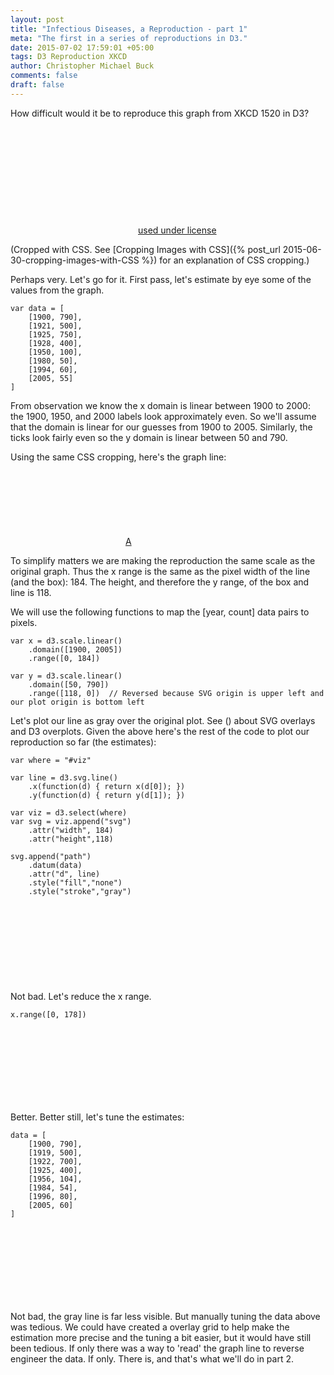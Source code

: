 ```yaml
---
layout: post
title: "Infectious Diseases, a Reproduction - part 1"
meta: "The first in a series of reproductions in D3."
date: 2015-07-02 17:59:01 +05:00
tags: D3 Reproduction XKCD
author: Christopher Michael Buck
comments: false
draft: false
---
```


How difficult would it be to reproduce this graph from XKCD 1520 in D3?

<a href="https://xkcd.com/1520/" 
style="display: inline-block;
height: 170px;
width: 204px;
background: url(../../../../degree_off.png);
background-position: -392px -4px;"></a><a href="https://xkcd.com/license.html">used under license</a>

(Cropped with CSS. See [Cropping Images with CSS]({% post_url 2015-06-30-cropping-images-with-CSS %}) for an explanation of CSS cropping.)

Perhaps very. Let's go for it. First pass, let's estimate by eye some of the values from the graph.

~~~
var data = [
    [1900, 790],
    [1921, 500], 
    [1925, 750],
    [1928, 400],
    [1950, 100],
    [1980, 50],
    [1994, 60],
    [2005, 55]
]
~~~

<script>
var data = [
    [1900, 790],
    [1921, 500], 
    [1925, 750],
    [1928, 400],
    [1950, 100],
    [1980, 50],
    [1994, 60],
    [2005, 55]
]
</script>

From observation we know the x domain is linear between 1900 to 2000: the 1900, 1950, and 2000 labels look approximately even. So we'll assume that the domain is linear for our guesses from 1900 to 2005. Similarly, the ticks look fairly even so the y domain is linear between 50 and 790.

Using the same CSS cropping, here's the graph line:

<a href="https://xkcd.com/1520/" 
style="display: inline-block;
height: 118px;
width: 184px;
background: url(../../../../degree_off.png);
background-position: -411px -26px;"></a><a href="https://xkcd.com/license.html">A</a>

To simplify matters we are making the reproduction the same scale as the original graph. Thus the x range is the same as the pixel width of the line (and the box): 184. The height, and therefore the y range, of the box and line is 118.

We will use the following functions to map the [year, count] data pairs to pixels.

~~~
var x = d3.scale.linear()
    .domain([1900, 2005])
    .range([0, 184])

var y = d3.scale.linear()
    .domain([50, 790])
    .range([118, 0])  // Reversed because SVG origin is upper left and our plot origin is bottom left
~~~

<script>
var x = d3.scale.linear()
    .domain([1900, 2005])
    .range([0, 184])

var y = d3.scale.linear()
    .domain([50, 790])
    .range([118, 0])  // Reversed because SVG origin is upper left and our plot origin is bottom left
</script>

Let's plot our line as gray over the original plot. See () about SVG overlays and D3 overplots. Given the above here's the rest of the code to plot our reproduction so far (the estimates):

    var where = "#viz"
    
    var line = d3.svg.line()
        .x(function(d) { return x(d[0]); })
        .y(function(d) { return y(d[1]); })

    var viz = d3.select(where)
    var svg = viz.append("svg")
        .attr("width", 184)
        .attr("height",118)

    svg.append("path")
        .datum(data)
        .attr("d", line)
        .style("fill","none")
        .style("stroke","gray")

<script>

function plot(where) {    
    var line = d3.svg.line()
        .x(function(d) { return x(d[0]); })
        .y(function(d) { return y(d[1]); })

    var viz = d3.select(where)
    var svg = viz.append("svg")
        .attr("width", 184)
        .attr("height",118)

    svg.append("path")
        .datum(data)
        .attr("d", line)
        .style("fill","none")
        .style("stroke","gray")
}

</script>

<div style="position: relative; height: 124px;">
  <div
style="display: inline-block;
height: 118px;
width: 184px;
background: url(../../../../degree_off.png);
background-position: -411px -26px;
position: absolute;
  "></div>
  <div style="position: absolute;" id="viz"></div>
</div>
<script>
plot("#viz")
</script>

Not bad. Let's reduce the x range.

~~~
x.range([0, 178])
~~~

<script>
x.range([0, 178])
</script>

<div style="position: relative; height: 120px;">
  <div
style="display: inline-block;
height: 118px;
width: 184px;
background: url(../../../../degree_off.png);
background-position: -411px -26px;
position: absolute;
  "></div>
  <div style="position: absolute;" id="viz2"></div>
</div>
<script>
plot("#viz2")
</script>

Better. Better still, let's tune the estimates:

~~~
data = [
    [1900, 790],
    [1919, 500], 
    [1922, 700],
    [1925, 400],
    [1956, 104],
    [1984, 54],
    [1996, 80],
    [2005, 60]
]
~~~

<script>
data = [
    [1900, 790],
    [1919, 500], 
    [1922, 700],
    [1925, 400],
    [1956, 104],
    [1984, 54],
    [1996, 80],
    [2005, 60]
]
</script>
<div style="position: relative; height: 120px;">
  <div
style="display: inline-block;
height: 118px;
width: 184px;
background: url(../../../../degree_off.png);
background-position: -411px -26px;
position: absolute;
  "></div>
  <div style="position: absolute;" id="viz3"></div>
</div>
<script>
plot("#viz3")
</script>

Not bad, the gray line is far less visible. But manually tuning the data above was tedious. We could have created a overlay grid to help make the estimation more precise and the tuning a bit easier, but it would have still been tedious. If only there was a way to 'read' the graph line to reverse engineer the data. If only. There is, and that's what we'll do in part 2.